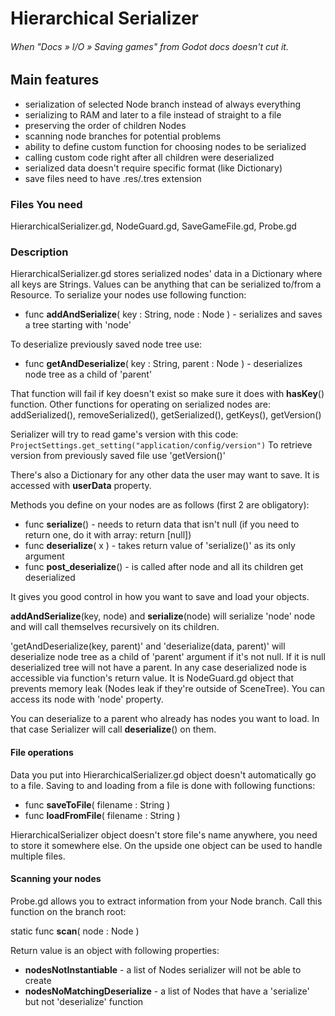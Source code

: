 # Hierarchical Serializer #

###### When "Docs » I/O » Saving games" from Godot docs doesn't cut it.


## Main features

* serialization of selected Node branch instead of always everything
* serializing to RAM and later to a file instead of straight to a file
* preserving the order of children Nodes
* scanning node branches for potential problems
* ability to define custom function for choosing nodes to be serialized
* calling custom code right after all children were deserialized
* serialized data doesn't require specific format (like Dictionary)
* save files need to have .res/.tres extension


### Files You need
HierarchicalSerializer.gd, NodeGuard.gd, SaveGameFile.gd, Probe.gd


### Description

HierarchicalSerializer.gd stores serialized nodes' data in a Dictionary where all keys are Strings. Values can be anything that can be serialized to/from a Resource.
To serialize your nodes use following function:

* func **addAndSerialize**( key : String, node : Node )   - serializes and saves a tree starting with 'node'

To deserialize previously saved node tree use:

* func **getAndDeserialize**( key : String, parent : Node )   - deserializes node tree as a child of 'parent'

That function will fail if key doesn't exist so make sure it does with **hasKey**() function.
Other functions for operating on serialized nodes are:
addSerialized(), removeSerialized(), getSerialized(), getKeys(), getVersion()

Serializer will try to read game's version with this code:
`ProjectSettings.get_setting("application/config/version")`
To retrieve version from previously saved file use 'getVersion()'

There's also a Dictionary for any other data the user may want to save. It is accessed with **userData** property.


Methods you define on your nodes are as follows (first 2 are obligatory):

* func **serialize**()        - needs to return data that isn't null (if you need to return one, do it with array: return [null])
* func **deserialize**( x )   - takes return value of 'serialize()' as its only argument
* func **post_deserialize**() - is called after node and all its children get deserialized

It gives you good control in how you want to save and load your objects.


**addAndSerialize**(key, node) and **serialize**(node) will serialize 'node' node and will call themselves recursively on its children.

'getAndDeserialize(key, parent)' and 'deserialize(data, parent)' will deserialize node tree as a child of 'parent' argument if it's not null. If it is null deserialized tree will not have a parent.
In any case deserialized node is accessible via function's return value. It is NodeGuard.gd object that prevents memory leak (Nodes leak if they're outside of SceneTree). You can access its node with 'node' property.

You can deserialize to a parent who already has nodes you want to load. In that case Serializer will call **deserialize**() on them.

#### File operations

Data you put into HierarchicalSerializer.gd object doesn't automatically go to a file. Saving to and loading from a file is done with following functions:

* func **saveToFile**( filename : String )
* func **loadFromFile**( filename : String )

HierarchicalSerializer object doesn't store file's name anywhere, you need to store it somewhere else. On the upside one object can be used to handle multiple files.

#### Scanning your nodes

Probe.gd allows you to extract information from your Node branch. Call this function on the branch root:

static func **scan**( node : Node )

Return value is an object with following properties:

* **nodesNotInstantiable**   - a list of Nodes serializer will not be able to create
* **nodesNoMatchingDeserialize**   - a list of Nodes that have a 'serialize' but not 'deserialize' function


